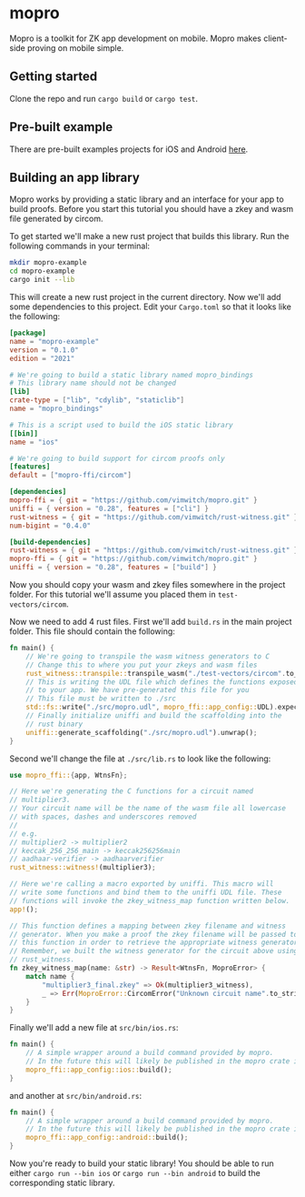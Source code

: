 # mopro

Mopro is a toolkit for ZK app development on mobile. Mopro makes client-side proving on mobile simple.

## Getting started

Clone the repo and run `cargo build` or `cargo test`.

## Pre-built example

There are pre-built examples projects for iOS and Android [here](https://github.com/vimwitch/mopro-app).

## Building an app library

Mopro works by providing a static library and an interface for your app to build proofs. Before you start this tutorial you should have a zkey and wasm file generated by circom.

To get started we'll make a new rust project that builds this library. Run the following commands in your terminal:

```sh
mkdir mopro-example
cd mopro-example
cargo init --lib
```

This will create a new rust project in the current directory. Now we'll add some dependencies to this project. Edit your `Cargo.toml` so that it looks like the following:

```toml
[package]
name = "mopro-example"
version = "0.1.0"
edition = "2021"

# We're going to build a static library named mopro_bindings
# This library name should not be changed
[lib]
crate-type = ["lib", "cdylib", "staticlib"]
name = "mopro_bindings"

# This is a script used to build the iOS static library
[[bin]]
name = "ios"

# We're going to build support for circom proofs only
[features]
default = ["mopro-ffi/circom"]

[dependencies]
mopro-ffi = { git = "https://github.com/vimwitch/mopro.git" }
uniffi = { version = "0.28", features = ["cli"] }
rust-witness = { git = "https://github.com/vimwitch/rust-witness.git" }
num-bigint = "0.4.0"

[build-dependencies]
rust-witness = { git = "https://github.com/vimwitch/rust-witness.git" }
mopro-ffi = { git = "https://github.com/vimwitch/mopro.git" }
uniffi = { version = "0.28", features = ["build"] }
```

Now you should copy your wasm and zkey files somewhere in the project folder. For this tutorial we'll assume you placed them in `test-vectors/circom`.

Now we need to add 4 rust files. First we'll add `build.rs` in the main project folder. This file should contain the following:

```rust
fn main() {
    // We're going to transpile the wasm witness generators to C
    // Change this to where you put your zkeys and wasm files
    rust_witness::transpile::transpile_wasm("./test-vectors/circom".to_string());
    // This is writing the UDL file which defines the functions exposed 
    // to your app. We have pre-generated this file for you
    // This file must be written to ./src
    std::fs::write("./src/mopro.udl", mopro_ffi::app_config::UDL).expect("Failed to write UDL");
    // Finally initialize uniffi and build the scaffolding into the
    // rust binary
    uniffi::generate_scaffolding("./src/mopro.udl").unwrap();
}
```

Second we'll change the file at `./src/lib.rs` to look like the following:

```rust
use mopro_ffi::{app, WtnsFn};

// Here we're generating the C functions for a circuit named
// multiplier3.
// Your circuit name will be the name of the wasm file all lowercase
// with spaces, dashes and underscores removed
//
// e.g. 
// multiplier2 -> multiplier2
// keccak_256_256_main -> keccak256256main
// aadhaar-verifier -> aadhaarverifier
rust_witness::witness!(multiplier3);

// Here we're calling a macro exported by uniffi. This macro will
// write some functions and bind them to the uniffi UDL file. These
// functions will invoke the zkey_witness_map function written below.
app!();

// This function defines a mapping between zkey filename and witness
// generator. When you make a proof the zkey filename will be passed to
// this function in order to retrieve the appropriate witness generator.
// Remember, we built the witness generator for the circuit above using
// rust_witness.
fn zkey_witness_map(name: &str) -> Result<WtnsFn, MoproError> {
    match name {
        "multiplier3_final.zkey" => Ok(multiplier3_witness),
        _ => Err(MoproError::CircomError("Unknown circuit name".to_string())),
    }
}
```

Finally we'll add a new file at `src/bin/ios.rs`:

```rust
fn main() {
    // A simple wrapper around a build command provided by mopro.
    // In the future this will likely be published in the mopro crate itself.
    mopro_ffi::app_config::ios::build();
}
```

and another at `src/bin/android.rs`:

```rust
fn main() {
    // A simple wrapper around a build command provided by mopro.
    // In the future this will likely be published in the mopro crate itself.
    mopro_ffi::app_config::android::build();
}
```

Now you're ready to build your static library! You should be able to run either `cargo run --bin ios` or `cargo run --bin android` to build the corresponding static library.

